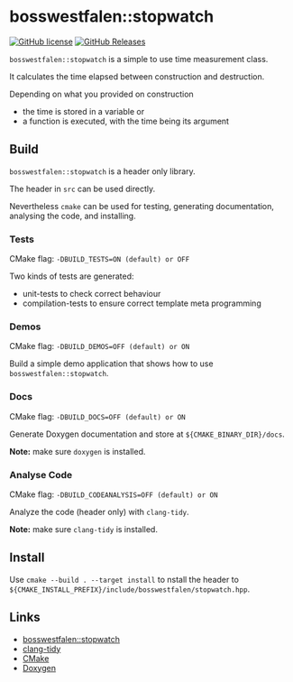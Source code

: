 # bosswestfalen::stopwatch
[![GitHub license](https://img.shields.io/badge/license-MIT-blue.svg)](https://raw.githubusercontent.com/bosswestfalen/stopwatch/development/LICENSE.MIT)
[![GitHub Releases](https://img.shields.io/github/release/bosswestfalen/stopwatch.svg)](https://github.com/bosswestfalen/stopwatch/releases)

`bosswestfalen::stopwatch` is a simple to use time measurement class.

It calculates the time elapsed between construction and destruction.

Depending on what you provided on construction
- the time is stored in a variable or
- a function is executed, with the time being its argument

## Build
`bosswestfalen::stopwatch` is a header only library.

The header in `src` can be used directly.

Nevertheless `cmake` can be used for testing, generating documentation, analysing the code, and installing.

### Tests
CMake flag: `-DBUILD_TESTS=ON (default) or OFF`

Two kinds of tests are generated:
- unit-tests to check correct behaviour
- compilation-tests to ensure correct template meta programming

### Demos
CMake flag: `-DBUILD_DEMOS=OFF (default) or ON`

Build a simple demo application that shows how to use `bosswestfalen::stopwatch`.

### Docs
CMake flag: `-DBUILD_DOCS=OFF (default) or ON`

Generate Doxygen documentation and store at `${CMAKE_BINARY_DIR}/docs`.

**Note:** make sure `doxygen` is installed.

### Analyse Code
CMake flag: `-DBUILD_CODEANALYSIS=OFF (default) or ON`

Analyze the code (header only) with `clang-tidy`.

**Note:** make sure `clang-tidy` is installed.

## Install
Use `cmake --build . --target install` to nstall the header to `${CMAKE_INSTALL_PREFIX}/include/bosswestfalen/stopwatch.hpp`.

## Links
- [bosswestfalen::stopwatch](https://github.com/Bosswestfalen/stopwatch)
- [clang-tidy](https://clang.llvm.org/extra/clang-tidy)
- [CMake](https://cmake.org)
- [Doxygen](http://doxygen.nl)

